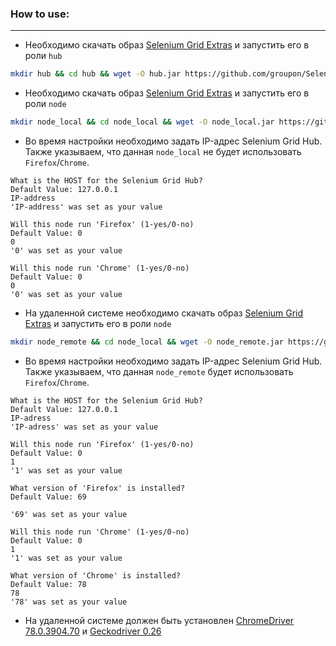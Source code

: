 ### How to use:

------------------

* Необходимо скачать образ [Selenium Grid Extras](https://github.com/groupon/Selenium-Grid-Extras/releases/download/v2.0.4/SeleniumGridExtras-2.0.4-SNAPSHOT-jar-with-dependencies.jar) и запустить его в роли `hub`
```sh
mkdir hub && cd hub && wget -O hub.jar https://github.com/groupon/Selenium-Grid-Extras/releases/download/v2.0.4/SeleniumGridExtras-2.0.4-SNAPSHOT-jar-with-dependencies.jar && java -jar hub.jar  && cd ..
```
* Необходимо скачать образ [Selenium Grid Extras](https://github.com/groupon/Selenium-Grid-Extras/releases/download/v2.0.4/SeleniumGridExtras-2.0.4-SNAPSHOT-jar-with-dependencies.jar) и запустить его в роли `node`
```sh
mkdir node_local && cd node_local && wget -O node_local.jar https://github.com/groupon/Selenium-Grid-Extras/releases/download/v2.0.4/SeleniumGridExtras-2.0.4-SNAPSHOT-jar-with-dependencies.jar && java -jar node_local.jar  && cd ..
```
* Во время настройки необходимо задать IP-адрес Selenium Grid Hub. Также указываем, что данная `node_local` не будет использовать `Firefox`/`Chrome`.
```
What is the HOST for the Selenium Grid Hub?
Default Value: 127.0.0.1
IP-address
'IP-address' was set as your value
```
```
Will this node run 'Firefox' (1-yes/0-no)
Default Value: 0
0
'0' was set as your value

Will this node run 'Chrome' (1-yes/0-no)
Default Value: 0
0
'0' was set as your value
```
* На удаленной системе необходимо скачать образ [Selenium Grid Extras](https://github.com/groupon/Selenium-Grid-Extras/releases/download/v2.0.4/SeleniumGridExtras-2.0.4-SNAPSHOT-jar-with-dependencies.jar) и запустить его в роли `node`
```sh
mkdir node_remote && cd node_local && wget -O node_remote.jar https://github.com/groupon/Selenium-Grid-Extras/releases/download/v2.0.4/SeleniumGridExtras-2.0.4-SNAPSHOT-jar-with-dependencies.jar && java -jar node_remote.jar  && cd ..
```
* Во время настройки необходимо задать IP-адрес Selenium Grid Hub. Также указываем, что данная `node_remote` будет использовать `Firefox`/`Chrome`.
```
What is the HOST for the Selenium Grid Hub?
Default Value: 127.0.0.1
IP-adress
'IP-adress' was set as your value
```
```
Will this node run 'Firefox' (1-yes/0-no)
Default Value: 0
1
'1' was set as your value

What version of 'Firefox' is installed?
Default Value: 69

'69' was set as your value
```
```
Will this node run 'Chrome' (1-yes/0-no)
Default Value: 0
1
'1' was set as your value

What version of 'Chrome' is installed?
Default Value: 78
78
'78' was set as your value
```
* На удаленной системе должен быть установлен [ChromeDriver 78.0.3904.70](https://chromedriver.storage.googleapis.com/index.html?path=78.0.3904.70/) и [Geckodriver 0.26](https://github.com/mozilla/geckodriver/releases/tag/v0.26.0)